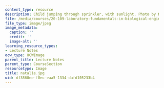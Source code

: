 ```yaml
---
content_type: resource
description: Child jumping through sprinkler, with sunlight. Photo by Natalie Kuldell.
file: /media/courses/20-109-laboratory-fundamentals-in-biological-engineering-fall-2007/df3860eef8eceaa51334dafd105233b4_natalie.jpg
file_type: image/jpeg
image_metadata:
  caption: ''
  credit: ''
  image-alt: ''
learning_resource_types:
- Lecture Notes
ocw_type: OCWImage
parent_title: Lecture Notes
parent_type: CourseSection
resourcetype: Image
title: natalie.jpg
uid: df3860ee-f8ec-eaa5-1334-dafd105233b4
---
```


